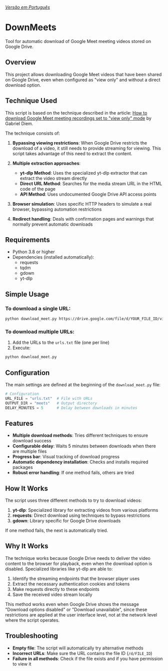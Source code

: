 *[Versão em Português](README_PTBR.md)*

# DownMeets

Tool for automatic download of Google Meet meeting videos stored on Google Drive.

## Overview

This project allows downloading Google Meet videos that have been shared on Google Drive, even when configured as "view only" and without a direct download option.

## Technique Used

This script is based on the technique described in the article:
[How to download Google Meet meeting recordings set to "view only" mode](https://dev.to/gabrieldiem/how-to-download-google-meet-meeting-recordings-set-to-view-only-mode-4d2a) by Gabriel Diem.

The technique consists of:

1. **Bypassing viewing restrictions**: When Google Drive restricts the download of a video, it still needs to provide streaming for viewing. This script takes advantage of this need to extract the content.

2. **Multiple extraction approaches**:
   - **yt-dlp Method**: Uses the specialized yt-dlp extractor that can extract the video stream directly
   - **Direct URL Method**: Searches for the media stream URL in the HTML code of the page
   - **API Method**: Uses undocumented Google Drive API access points

3. **Browser simulation**: Uses specific HTTP headers to simulate a real browser, bypassing automation restrictions

4. **Redirect handling**: Deals with confirmation pages and warnings that normally prevent automatic downloads

## Requirements

- Python 3.8 or higher
- Dependencies (installed automatically):
  - requests
  - tqdm
  - gdown
  - yt-dlp

## Simple Usage

### To download a single URL:

```bash
python download_meet.py https://drive.google.com/file/d/YOUR_FILE_ID/view
```

### To download multiple URLs:

1. Add the URLs to the `urls.txt` file (one per line)
2. Execute:

```bash
python download_meet.py
```

## Configuration

The main settings are defined at the beginning of the `download_meet.py` file:

```python
# Configuration
URL_FILE = "urls.txt"  # File with URLs
OUTPUT_DIR = "meets"   # Output directory
DELAY_MINUTES = 5      # Delay between downloads in minutes
```

## Features

- **Multiple download methods**: Tries different techniques to ensure download success
- **Configurable delay**: Waits 5 minutes between downloads when there are multiple files
- **Progress bar**: Visual tracking of download progress
- **Automatic dependency installation**: Checks and installs required packages
- **Robust error handling**: If one method fails, others are tried

## How It Works

The script uses three different methods to try to download videos:

1. **yt-dlp**: Specialized library for extracting videos from various platforms
2. **requests**: Direct download using techniques to bypass restrictions
3. **gdown**: Library specific for Google Drive downloads

If one method fails, the next is automatically tried.

## Why It Works

The technique works because Google Drive needs to deliver the video content to the browser for playback, even when the download option is disabled. Specialized libraries like yt-dlp are able to:

1. Identify the streaming endpoints that the browser player uses
2. Extract the necessary authentication cookies and tokens
3. Make requests directly to these endpoints
4. Save the received video stream locally

This method works even when Google Drive shows the message "Download options disabled" or "Download unavailable", since these restrictions are applied at the user interface level, not at the network level where the script operates.

## Troubleshooting

- **Empty file**: The script will automatically try alternative methods
- **Incorrect URLs**: Make sure the URL contains the file ID (`/d/FILE_ID`)
- **Failure in all methods**: Check if the file exists and if you have permission to view it